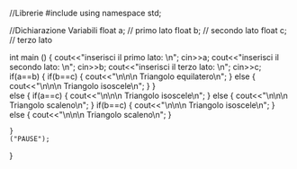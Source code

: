 //Librerie
#include <iostream>
using namespace std;

//Dichiarazione Variabili
float a; // primo lato 
float b; // secondo lato 
float c; // terzo lato 

int main ()
{
	cout<<"inserisci il primo lato: \n";
	cin>>a;
	cout<<"inserisci il secondo lato: \n";
	cin>>b;
	cout<<"inserisci il terzo lato: \n";
	cin>>c;
	if(a==b)
	{
		if(b==c)
		{
			cout<<"\n\n\n Triangolo equilatero\n";
		}
		else
		{
			cout<<"\n\n\n Triangolo isoscele\n";
		}
	}	
	else
	{
		if(a==c)
		{
			cout<<"\n\n\n Triangolo isoscele\n";
		}
		else
		{
			cout<<"\n\n\n Triangolo scaleno\n";
		}
		if(b==c)
		{
			cout<<"\n\n\n Triangolo isoscele\n";
		}	
		else
		{
			cout<<"\n\n\n Triangolo scaleno\n";
		}

	}
	("PAUSE");
}
	
